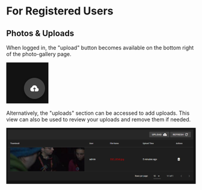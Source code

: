 # For Registered Users

## Photos & Uploads

When logged in, the "upload" button becomes available on the bottom right of the
photo-gallery page.

![Upload Button](/src/assets/manual/images/image-upload-button.png 'Upload Button')

Alternatively, the "uploads" section can be accessed to add uploads. This view
can also be used to review your uploads and remove them if needed.

![Upload Table](/src/assets/manual/images/upload-table.png 'Upload Table')
